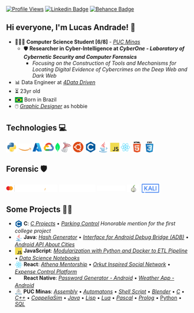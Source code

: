 [![Profile Views](https://hits.seeyoufarm.com/api/count/incr/badge.svg?url=https%3A%2F%2Fgithub.com%2Flucasoal&count_bg=%2000000&title_bg=%23000000&icon=&color=%23E7E7E7&title=Profile+Views&edge_flat=false)](https://hits.seeyoufarm.com) [![Linkedin Badge](https://img.shields.io/badge/-Linkedin-b6dbec?=flat-circle&labelColor=black&logo=linkedin&logoColor=b6dbec&link=https://www.linkedin.com/in/lucasomarandradeleal/)](https://www.linkedin.com/in/lucasomarandradeleal/) [![Behance Badge](https://img.shields.io/badge/-Behance-b6dbec?=flat-circle&labelColor=black&logo=behance&logoColor=b6dbec&link=https://www.behance.net/lucasomarandradeleal)](https://www.behance.net/lucasomarandradeleal)

## Hi everyone, I'm Lucas Andrade! 👋

-   👨🏻‍💻 **Computer Science Student [6/8]** - [_PUC Minas_](https://computacao.pucpcaldas.br/)
    -   🛡️ **Researcher in Cyber-Intelligence at _CyberOne - Laboratory of Cybernetic Security and Computer Forensics_**
        -   _Focusing on the Construction of Tools and Mechanisms for Locating Digital Evidence of Cybercrimes on the Deep Web and Dark Web_
-   📊 Data Engineer at [_4Data Driven_](http://www.4datadriven.com.br/)
-   ⏳ 23yr old
-   <img align="center" alt="Brazil_Flag" height="15" src="./icons/brazil.svg"> Born in Brazil
-   🖱️ [_Graphic Designer_](https://www.behance.net/lucasomarandradeleal) as hobbie

## Technologies 💻

<div>
  <img align="center" alt="Python"      height="30" src="./icons/python.svg">
  <img align="center" alt="AWS"         height="20" src="./icons/aws.png">
  <img align="center" alt="Azure"       height="25" src="./icons/azure.svg">
  <img align="center" alt="GoogleCloud" height="30" src="./icons/gcp.svg">
  <img align="center" alt="MongoDB"     height="25" src="./icons/mongodb.svg">
  <img align="center" alt="SqlServer"   height="30" src="./icons/sql_server.png">
  <img align="center" alt="Linux"       height="30" src="./icons/ubuntu.svg">
  <img align="center" alt="C"           height="30" src="./icons/c.svg">
  <img align="center" alt="Java"        height="30" src="./icons/java.svg">
  <img align="center" alt="JavaScript"  height="25" src="./icons/js.svg">
  <img align="center" alt="React"       height="25" src="./icons/react.svg">
  <img align="center" alt="HTML5"       height="30" src="./icons/html5.svg">
  <img align="center" alt="CSS"         height="30" src="./icons/css.svg">
</div>

## Forensic 🛡️

<div> 
  <img align="center" alt="CipherTrace" height="20" src="./icons/ciphertrace.svg">
  <img align="center" alt="Maltego"     height="20" src="./icons/maltego.svg">
  <img align="center" alt="TATUM"       height="15" src="./icons/tatum.svg">
  <img align="center" alt="TOR"         height="20" src="./icons/tor.png">
  <img align="center" alt="Kali Linux"  height="30" src="./icons/kali.svg">
</div>

## Some Projects 🧑‍💻

<div>

-   <img align="top" alt="C"           height="20" src="./icons/c.svg"> **C**: [_C Projects_](https://github.com/lucasoal/Faculdade#c) • [_Parking Control_](https://github.com/lucasoal/Faculdade/tree/main/C/C-Estacionamentos) _Honorable mention for the first college project_
-   <img align="top" alt="Java"        height="20" src="./icons/java.svg"> **Java**: [_Hash Generator_](https://github.com/lucasoal/JavaGeradorHash) • [_Interface for Android Debug Bridge (ADB)_](https://github.com/lucasoal/JavaAdbInterface) • [_Android API About Cities_](https://github.com/lucasoal/JavaAndroidGeodbAPI)
-   <img align="top" alt="JavaScript"  height="20" src="./icons/js.svg"> **JavaScript**: [_Modularization with Python and Docker to ETL Pipeline_](https://github.com/lucasoal/ModularizationPythonDockerETLpipeline) • [_Data Science Notebooks_](https://github.com/lucasoal/Faculdade#python-notebook-)
-   <img align="top" alt="React"       height="20" src="./icons/react.svg"> **React**: [_Athena Mentorship_](https://github.com/athena-mentorship) • [_Orkut Inspired Social Network_](https://github.com/lucasoal/Alurakut) • [_Expense Control Platform_](https://github.com/lucasoal/ReactRedux)
-   <img align="top" alt="ReactNative" height="20" src="./icons/react_native.svg"> **React Native**: [_Password Generator - Android_](https://github.com/lucasoal/app-password-generator) • [_Weather App - Android_](https://github.com/lucasoal/AppClimapp)
-   <img align="top" alt="PUC"         height="17" src="./icons/puc_minas.png"> **PUC Minas**: [_Assembly_](https://github.com/lucasoal/Faculdade#assembly-) • [_Automatons_](https://github.com/lucasoal/Faculdade#automatons-) • [_Shell Script_](https://github.com/lucasoal/Faculdade#shell-script-) • [_Blender_](https://github.com/lucasoal/Faculdade#blender-) • [_C_](https://github.com/lucasoal/Faculdade#c-) • [_C++_](https://github.com/lucasoal/Faculdade#c-1-) • [_CoppeliaSim_](https://github.com/lucasoal/Faculdade#coppeliasim-) • [_Java_](https://github.com/lucasoal/Faculdade#java-) • [_Lisp_](https://github.com/lucasoal/Faculdade#lisp-) • [_Lua_](https://github.com/lucasoal/Faculdade#lua-) • [_Pascal_](https://github.com/lucasoal/Faculdade#pascal-) • [_Prolog_](https://github.com/lucasoal/Faculdade#prolog-) • [Python](https://github.com/lucasoal/Faculdade#python-notebook-) • [_SQL_](https://github.com/lucasoal/Faculdade#sql-)

</div>

